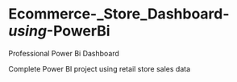# Ecommerce-_Store_Dashboard-_using_-PowerBi

Professional Power Bi Dashboard

Complete Power BI project using retail store sales data
